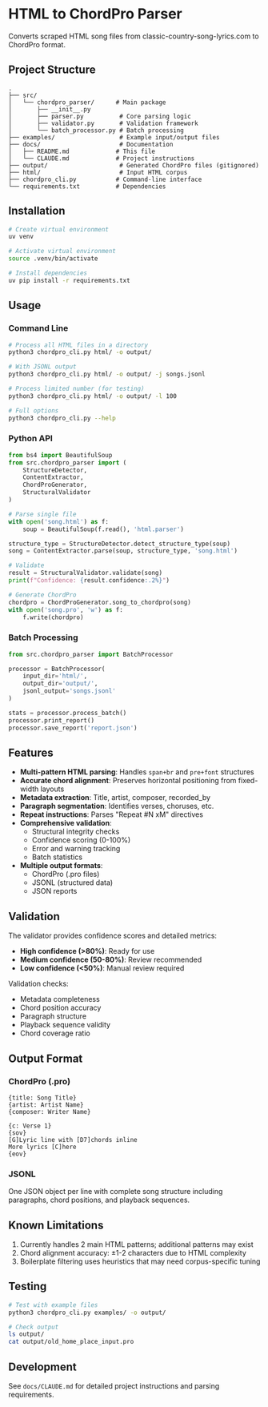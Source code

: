 # HTML to ChordPro Parser

Converts scraped HTML song files from classic-country-song-lyrics.com to ChordPro format.

## Project Structure

```
.
├── src/
│   └── chordpro_parser/      # Main package
│       ├── __init__.py
│       ├── parser.py          # Core parsing logic
│       ├── validator.py       # Validation framework
│       └── batch_processor.py # Batch processing
├── examples/                  # Example input/output files
├── docs/                      # Documentation
│   ├── README.md             # This file
│   └── CLAUDE.md             # Project instructions
├── output/                    # Generated ChordPro files (gitignored)
├── html/                      # Input HTML corpus
├── chordpro_cli.py           # Command-line interface
└── requirements.txt          # Dependencies
```

## Installation

```bash
# Create virtual environment
uv venv

# Activate virtual environment
source .venv/bin/activate

# Install dependencies
uv pip install -r requirements.txt
```

## Usage

### Command Line

```bash
# Process all HTML files in a directory
python3 chordpro_cli.py html/ -o output/

# With JSONL output
python3 chordpro_cli.py html/ -o output/ -j songs.jsonl

# Process limited number (for testing)
python3 chordpro_cli.py html/ -o output/ -l 100

# Full options
python3 chordpro_cli.py --help
```

### Python API

```python
from bs4 import BeautifulSoup
from src.chordpro_parser import (
    StructureDetector,
    ContentExtractor,
    ChordProGenerator,
    StructuralValidator
)

# Parse single file
with open('song.html') as f:
    soup = BeautifulSoup(f.read(), 'html.parser')

structure_type = StructureDetector.detect_structure_type(soup)
song = ContentExtractor.parse(soup, structure_type, 'song.html')

# Validate
result = StructuralValidator.validate(song)
print(f"Confidence: {result.confidence:.2%}")

# Generate ChordPro
chordpro = ChordProGenerator.song_to_chordpro(song)
with open('song.pro', 'w') as f:
    f.write(chordpro)
```

### Batch Processing

```python
from src.chordpro_parser import BatchProcessor

processor = BatchProcessor(
    input_dir='html/',
    output_dir='output/',
    jsonl_output='songs.jsonl'
)

stats = processor.process_batch()
processor.print_report()
processor.save_report('report.json')
```

## Features

- **Multi-pattern HTML parsing**: Handles `span+br` and `pre+font` structures
- **Accurate chord alignment**: Preserves horizontal positioning from fixed-width layouts
- **Metadata extraction**: Title, artist, composer, recorded_by
- **Paragraph segmentation**: Identifies verses, choruses, etc.
- **Repeat instructions**: Parses "Repeat #N xM" directives
- **Comprehensive validation**:
  - Structural integrity checks
  - Confidence scoring (0-100%)
  - Error and warning tracking
  - Batch statistics
- **Multiple output formats**:
  - ChordPro (.pro files)
  - JSONL (structured data)
  - JSON reports

## Validation

The validator provides confidence scores and detailed metrics:

- **High confidence (>80%)**: Ready for use
- **Medium confidence (50-80%)**: Review recommended
- **Low confidence (<50%)**: Manual review required

Validation checks:
- Metadata completeness
- Chord position accuracy
- Paragraph structure
- Playback sequence validity
- Chord coverage ratio

## Output Format

### ChordPro (.pro)
```
{title: Song Title}
{artist: Artist Name}
{composer: Writer Name}

{c: Verse 1}
{sov}
[G]Lyric line with [D7]chords inline
More lyrics [C]here
{eov}
```

### JSONL
One JSON object per line with complete song structure including paragraphs, chord positions, and playback sequences.

## Known Limitations

1. Currently handles 2 main HTML patterns; additional patterns may exist
2. Chord alignment accuracy: ±1-2 characters due to HTML complexity
3. Boilerplate filtering uses heuristics that may need corpus-specific tuning

## Testing

```bash
# Test with example files
python3 chordpro_cli.py examples/ -o output/

# Check output
ls output/
cat output/old_home_place_input.pro
```

## Development

See `docs/CLAUDE.md` for detailed project instructions and parsing requirements.
